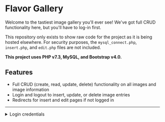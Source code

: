# Flavor Gallery
Welcome to the tastiest image gallery you'll ever see! We've got full CRUD functionality here, but you'll have to log-in first.


This repository only exists to show raw code for the project as it is being hosted elsewhere. For security purposes, the `mysql_connect.php`, `insert.php`, and `edit.php` files are not included.


**This project uses PHP v7.3, MySQL, and Bootstrap v4.0.**


## Features
* Full CRUD (create, read, update, delete) functionality on all images and image information
* Login and logout to insert, update, or delete image entries
* Redirects for insert and edit pages if not logged in

---

<details>
<summary>Login credentials</summary>
<br>

username: *galleryadmin*

password: *securepw*
</details>

